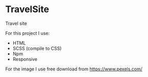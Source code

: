 # TravelSite
Travel site 

For this project I use:
  - HTML
  - SCSS (compile to CSS)
  - Npm 
  - Responsive

For the image I use free download from https://www.pexels.com/
